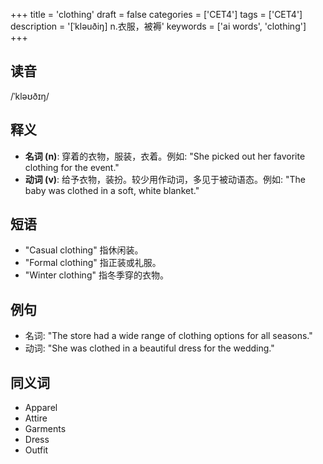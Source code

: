 +++
title = 'clothing'
draft = false
categories = ['CET4']
tags = ['CET4']
description = '[ˈkləuðiŋ] n.衣服，被褥'
keywords = ['ai words', 'clothing']
+++

## 读音
/ˈkləʊðɪŋ/

## 释义
- **名词 (n)**: 穿着的衣物，服装，衣着。例如: "She picked out her favorite clothing for the event."
- **动词 (v)**: 给予衣物，装扮。较少用作动词，多见于被动语态。例如: "The baby was clothed in a soft, white blanket."

## 短语
- "Casual clothing" 指休闲装。
- "Formal clothing" 指正装或礼服。
- "Winter clothing" 指冬季穿的衣物。

## 例句
- 名词: "The store had a wide range of clothing options for all seasons."
- 动词: "She was clothed in a beautiful dress for the wedding."

## 同义词
- Apparel
- Attire
- Garments
- Dress
- Outfit

